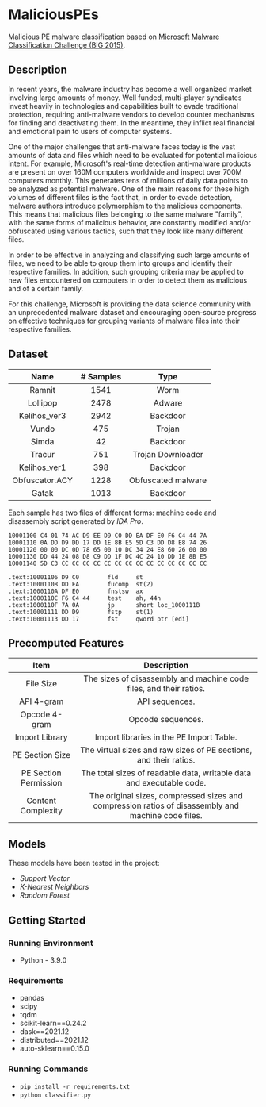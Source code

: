 # MaliciousPEs

Malicious PE malware classification based on [Microsoft Malware Classification Challenge (BIG 2015)](https://www.kaggle.com/c/malware-classification).

## Description

In recent years, the malware industry has become a well organized market involving large amounts of money. Well funded, multi-player syndicates invest heavily in technologies and capabilities built to evade traditional protection, requiring anti-malware vendors to develop counter mechanisms for finding and deactivating them. In the meantime, they inflict real financial and emotional pain to users of computer systems.

One of the major challenges that anti-malware faces today is the vast amounts of data and files which need to be evaluated for potential malicious intent. For example, Microsoft's real-time detection anti-malware products are present on over 160M computers worldwide and inspect over 700M computers monthly. This generates tens of millions of daily data points to be analyzed as potential malware. One of the main reasons for these high volumes of different files is the fact that, in order to evade detection, malware authors introduce polymorphism to the malicious components. This means that malicious files belonging to the same malware "family", with the same forms of malicious behavior, are constantly modified and/or obfuscated using various tactics, such that they look like many different files.

In order to be effective in analyzing and classifying such large amounts of files, we need to be able to group them into groups and identify their respective families. In addition, such grouping criteria may be applied to new files encountered on computers in order to detect them as malicious and of a certain family.

For this challenge, Microsoft is providing the data science community with an unprecedented malware dataset and encouraging open-source progress on effective techniques for grouping variants of malware files into their respective families.

## Dataset

|Name|# Samples|Type|
|:-:|:-:|:-:|
|Ramnit|1541|Worm|
|Lollipop|2478|Adware|
|Kelihos_ver3|2942|Backdoor|
|Vundo|475|Trojan|
|Simda|42|Backdoor|
|Tracur|751|Trojan Downloader|
|Kelihos_ver1|398|Backdoor|
|Obfuscator.ACY|1228|Obfuscated malware|
|Gatak|1013|Backdoor|

Each sample has two files of different forms: machine code and disassembly script generated by *IDA Pro*.

```
10001100 C4 01 74 AC D9 EE D9 C0 DD EA DF E0 F6 C4 44 7A
10001110 0A DD D9 DD 17 DD 1E 8B E5 5D C3 DD D8 E8 74 26
10001120 00 00 DC 0D 78 65 00 10 DC 34 24 E8 60 26 00 00
10001130 DD 44 24 08 D8 C9 DD 1F DC 4C 24 10 DD 1E 8B E5
10001140 5D C3 CC CC CC CC CC CC CC CC CC CC CC CC CC CC
```

```
.text:10001106 D9 C0        fld     st
.text:10001108 DD EA        fucomp  st(2)
.text:1000110A DF E0        fnstsw  ax
.text:1000110C F6 C4 44     test    ah, 44h
.text:1000110F 7A 0A        jp      short loc_1000111B
.text:10001111 DD D9        fstp    st(1)
.text:10001113 DD 17        fst     qword ptr [edi]
```

## Precomputed Features

|Item|Description|
|:-:|:-:|
|File Size|The sizes of disassembly and machine code files, and their ratios.|
|API 4-gram| API sequences.|
|Opcode 4-gram|Opcode sequences.|
|Import Library|Import libraries in the PE Import Table.|
|PE Section Size|The virtual sizes and raw sizes of PE sections, and their ratios.|
|PE Section Permission|The total sizes of readable data, writable data and executable code.|
|Content Complexity|The original sizes, compressed sizes and compression ratios of disassembly and machine code files.|

## Models

These models have been tested in the project:

- *Support Vector*
- *K-Nearest Neighbors*
- *Random Forest*

## Getting Started

### Running Environment

* Python - 3.9.0

### Requirements

* pandas
* scipy
* tqdm
* scikit-learn==0.24.2
* dask==2021.12
* distributed==2021.12
* auto-sklearn==0.15.0

### Running Commands

* `pip install -r requirements.txt`
* `python classifier.py`

